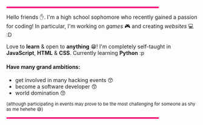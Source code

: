 
<hr style='width:80%;text-align:center;height:4px;border-radius:10px;background-color:rgb(255, 0, 119);'>
<p>Hello friends ✋. I'm a high school sophomore who recently gained a passion for coding! In particular, I'm working on <i>games</i> 🎮 and creating <i>websites</i> 💻 :D</p>
<p>Love to <b>learn</b> & open to <b>anything</b> 😁! I'm completely self-taught in <b>JavaScript</b>, <b>HTML</b> & <b>CSS</b>. Currently learning <b>Python</b> :p</p>
<h4>Have many grand ambitions:</h4>
<ul>
  <li>get involved in many hacking events 😙</li>
  <li>become a software developer 😙</li>
  <li>world domination 😙</li>
</ul>
<sub>(although participating in events may prove to be the most challenging for someone as shy as me hehehe 😅)</sub>
<hr style='width:80%;text-align:center;height:4px;border-radius:10px;background-color:rgb(255, 0, 119);'>
